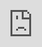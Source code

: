 <html> <head> <meta name="viewport" content="width=device-width, initial-scale=1.0, maximum-scale=1.0, user-scalable=0"> <title>SAVE THE DATE</title> <style type="text/css"> html{ margin: 0; height: 100%; overflow: hidden; } iframe{ position: absolute; left:0; right:0; bottom:0; top:0; border:0; } </style> </head> <body> <iframe id="typeform-full" width="100%" height="100%" frameborder="0" src="https://thespeedproject.typeform.com/to/UrZn5C"></iframe> <script type="text/javascript" src="https://embed.typeform.com/embed.js"></script> </body> </html>
